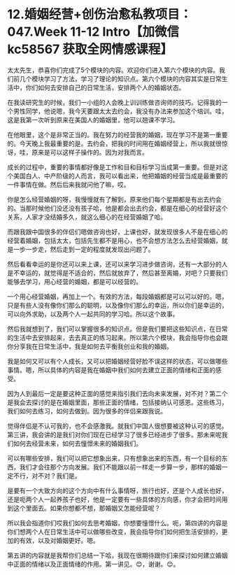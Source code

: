 # 12.婚姻经营+创伤治愈私教项目：047.Week 11-12 Intro【加微信 kc58567 获取全网情感课程】

太太先生，恭喜你们完成了5个模块的内容。欢迎你们进入第六个模块的内容。我们前几个模块学习了方法，学习了理论的知识点。第六个模块的内容其实是日常生活中，你们如何去安排自己的日常生活，安排两个人的婚姻状态。

在我读研究生的时候，我们一小组的人会晚上训训练做咨询师的技巧。记得我的一个男性同学，他说嗯，我今天要跟太太去约会，我没有办法来参加这个培训。哇，这是我第一次听到原来在美国人的婚姻里，他可以翘课不学习。

在他眼里，这个是非常正当的。我在努力的经营我的婚姻，现在学习不是第一重要的。今天晚上我最重要的是。去约会，把我的时间用在婚姻经营上，所以我就很惊讶，哇，原来是可以这样子操作的。因为对我而言。

成长的过程中，重要的事情都好像是工作和目和目标学习当成第一重要。但是对这个美国白人、中产阶级的人而言，我可以看出来，他把婚姻的经营当成是最重要的一件事情在做。然后后来我就问他了嘛，哎。

你是怎么经营婚姻的呀，我慢慢就有了解到，原来他们每个星期都是有出去约会的。当那时候他们没还没有孩子哈，他是都会出去约会，都是在细心的经营好这个关系，人家才没结婚多久，就这么细心的在经营婚姻了哈。

而跟我跟中国很多的伴侣们嗯做咨询也好，上课也好，就发现很多人不是在细心的经营着婚姻，包括太太，包括先生都不是用心，也不会想方法怎么去经营婚姻，就是一步一步走，然后走到一定的程度就发现出问题了。

然后看看幸运的是你还可以来上课，还可以来学习进步做咨询，还有一大部分的人是不幸运的，就觉得是不适合的，然后就放弃了，然后甚至离婚，对吧？只要我们能够去学习，用心经营的婚姻，都是可以经营的。

一个用心经营婚姻，再加上一个。有效的方法，每段婚姻都是可以可以好的。嗯，只是有些人没有像你们那么的聪明，以及像你们那么的幸运，所以你们是幸运的，可以向外求助，以及两个人一起共同的学习哈。所以这个故事。

然后我就想到了，我们可以掌握很多的知识点。但是我们要把这些知识点，在日常的生活中去安排起来，去去真正的练习起来。所以第六个模块，我会指导你也会跟你分享我在日常生活中，我是如何去平衡我创业和我的婚姻。

我是如何又可以有个人成长，又可以把婚姻经营好脸不误这样的状态，可以做哪些事情。嗯，所以具体的内容是我在婚姻中我们如何去建立正面的情绪和正面的感受。

因为人到最后一定是要这种正面的感觉来指引我们去向未来发展，对不对？第二个是我会去探讨的是在婚姻里面，那些正面的情绪，包括接纳认可感恩。这些练习，我们如何去练习，如何去做到。因为很多的伴侣来跟我说。

觉得伴侣是不认可我的，也不会感激我。就我们中国人很想要被这种认可的感觉。第三讲，我会讲的是我们对你们现在已经学习了很多已经进步了很多。那未来呢我们如何去经营未来，如何去憧憬未来的婚姻我们。

可以有哪些安排，我们可以把它想象出来，只有想象出来的东西，有一个目标的东西，我们才会往那个方向发展。我们不能跟以前一样走一步算一步，那样的婚姻一定不行，对不对？我们是。

是要有一个大致方向的这个方向中有什么事情呀，旅行也好，还是个人成长也好，还是呃两个人一起养孩子也好，他是一定要有一些具体的方向感，你才会把时间用到这个里面去。如果你想都不想，那婚姻又怎能经营呢？

所以我会指道你们哎我们如何去思考婚姻，你想要憧憬什么。呃，第四讲的内容是你们想两个人在日常生活中可以做哪些改变，我会指导你们如何把生活安排的，更加的有效，以及对婚姻更好。嗯。

第五讲的内容就是我帮你们总结一下哈，我现在很期待跟你们来探讨如何建立婚姻中正面的情绪以及正面情绪的作用。第一讲见。😊，谢谢。😊。

